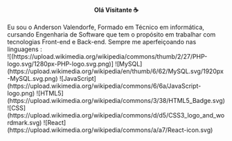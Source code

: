 <center><b>Olá Visitante ☕</b></center>
<br>
Eu sou o Anderson Valendorfe, Formado em Técnico em informática, cursando Engenharia de Software que tem o propósito em trabalhar com tecnologias Front-end e Back-end. Sempre me aperfeiçoando nas linguagens :
<br>
![(https://upload.wikimedia.org/wikipedia/commons/thumb/2/27/PHP-logo.svg/1280px-PHP-logo.svg.png)]
![MySQL](https://upload.wikimedia.org/wikipedia/en/thumb/6/62/MySQL.svg/1920px-MySQL.svg.png)
![JavaScript](https://upload.wikimedia.org/wikipedia/commons/6/6a/JavaScript-logo.png)
![HTML5](https://upload.wikimedia.org/wikipedia/commons/3/38/HTML5_Badge.svg)
![CSS](https://upload.wikimedia.org/wikipedia/commons/d/d5/CSS3_logo_and_wordmark.svg)
![React](https://upload.wikimedia.org/wikipedia/commons/a/a7/React-icon.svg)
